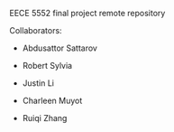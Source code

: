 EECE 5552 final project remote repository 

Collaborators:

- Abdusattor Sattarov

- Robert Sylvia

- Justin Li

- Charleen Muyot

- Ruiqi Zhang